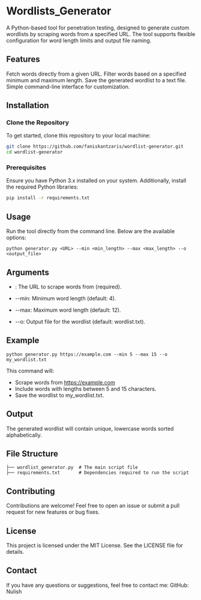 # Wordlists_Generator
A Python-based tool for penetration testing, designed to generate custom wordlists by scraping words from a specified URL. The tool supports flexible configuration for word length limits and output file naming.

## Features
Fetch words directly from a given URL.
Filter words based on a specified minimum and maximum length.
Save the generated wordlist to a text file.
Simple command-line interface for customization.

## Installation
### Clone the Repository

To get started, clone this repository to your local machine:

```bash
git clone https://github.com/faniskantzaris/wordlist-generator.git
cd wordlist-generator
```
### Prerequisites
Ensure you have Python 3.x installed on your system. Additionally, install the required Python libraries:

```bash
pip install -r requirements.txt
```

## Usage
Run the tool directly from the command line. Below are the available options:

```
python generator.py <URL> --min <min_length> --max <max_length> --o <output_file>
```

## Arguments
- <URL>: The URL to scrape words from (required).
* --min: Minimum word length (default: 4).
+ --max: Maximum word length (default: 12).
* --o: Output file for the wordlist (default: wordlist.txt).

## Example

```
python generator.py https://example.com --min 5 --max 15 --o my_wordlist.txt
```

This command will:
* Scrape words from https://example.com
* Include words with lengths between 5 and 15 characters.
* Save the wordlist to my_wordlist.txt.

## Output
The generated wordlist will contain unique, lowercase words sorted alphabetically.

## File Structure
```.
├── wordlist_generator.py  # The main script file
├── requirements.txt       # Dependencies required to run the script
```

## Contributing
Contributions are welcome! Feel free to open an issue or submit a pull request for new features or bug fixes.

## License

This project is licensed under the MIT License. See the LICENSE file for details.

## Contact
If you have any questions or suggestions, feel free to contact me:
GitHub: Nulish
